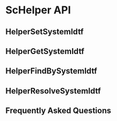 # **ScHelper API**

## **HelperSetSystemIdtf**

## **HelperGetSystemIdtf**

## **HelperFindBySystemIdtf**

## **HelperResolveSystemIdtf**

## **Frequently Asked Questions**
